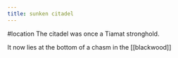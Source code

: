 ---title: sunken citadel---
#location
The citadel was once a Tiamat stronghold.

It now lies at the bottom of a chasm in the [[blackwood]]
